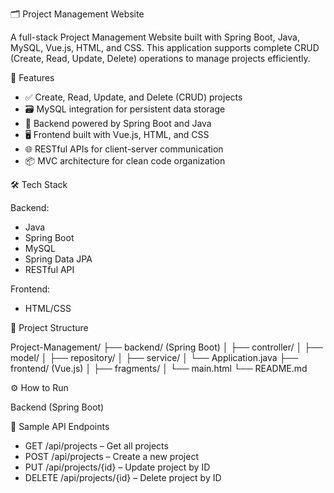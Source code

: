 
🗂️ Project Management Website

A full-stack Project Management Website built with Spring Boot, Java, MySQL, Vue.js, HTML, and CSS. This application supports complete CRUD (Create, Read, Update, Delete) operations to manage projects efficiently.

🚀 Features
- ✅ Create, Read, Update, and Delete (CRUD) projects  
- 🗃️ MySQL integration for persistent data storage  
- 🔐 Backend powered by Spring Boot and Java  
- 🖥️ Frontend built with Vue.js, HTML, and CSS  
- 🌐 RESTful APIs for client-server communication  
- 📦 MVC architecture for clean code organization

🛠️ Tech Stack

Backend:
- Java  
- Spring Boot  
- MySQL  
- Spring Data JPA  
- RESTful API

Frontend:
- HTML/CSS

📂 Project Structure

Project-Management/
├── backend/ (Spring Boot)
│   ├── controller/
│   ├── model/
│   ├── repository/
│   ├── service/
│   └── Application.java
├── frontend/ (Vue.js)
│   ├── fragments/
│   └── main.html
└── README.md

⚙️ How to Run

Backend (Spring Boot)


🧪 Sample API Endpoints
- GET /api/projects – Get all projects  
- POST /api/projects – Create a new project  
- PUT /api/projects/{id} – Update project by ID  
- DELETE /api/projects/{id} – Delete project by ID  


